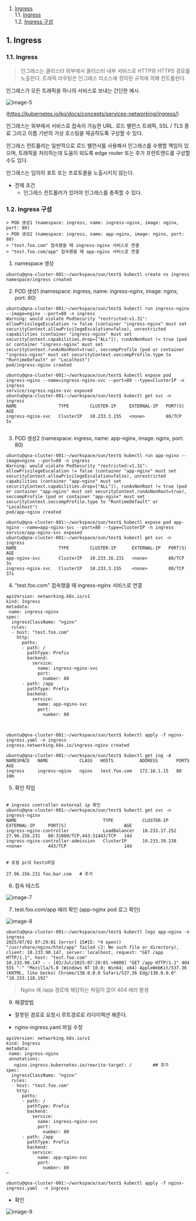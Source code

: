 1. [Ingress](#1)<br>
  1.1. [Ingress](#1.1)<br>
  1.2. [Ingress 구성](#1.2)<br>



## <div id='1'> 1. Ingress

### <div id='1.1'> 1.1. Ingress

> 인그레스는 클러스터 외부에서 클러스터 내부 서비스로 HTTP와 HTTPS 경로를 노출한다. 트래픽 라우팅은 인그레스 리소스에 정의된 규칙에 의해 컨트롤된다.

인그레스가 모든 트래픽을 하나의 서비스로 보내는 간단한 예시.

![image-5](./images/image-5.png)

(https://kubernetes.io/ko/docs/concepts/services-networking/ingress/)


인그레스는 외부에서 서비스로 접속이 가능한 URL. 로드 밸런스 트래픽, SSL / TLS 종료 그리고 이름 기반의 가상 호스팅을 제공하도록 구성할 수 있다.

인그레스 컨트롤러는 일반적으로 로드 밸런서를 사용해서 인그레스를 수행할 책임이 있으며, 트래픽을 처리하는데 도움이 되도록 edge router 또는 추가 프런트엔드를 구성할 수도 있다.

인그레스는 임의의 포트 또는 프로토콜을 노출시키지 않는다. 

- 전제 조건
  - 인그레스 컨트롤러가 있어야 인그레스를 충족할 수 있다.



### <div id='1.2'> 1.2. Ingress 구성

```
> POD 생성1 (namespace: ingress, name: ingress-nginx, image: nginx, port: 80)
> POD 생성2 (namespace: ingress, name: app-nginx, image: nginx, port: 80)
> "test.foo.com" 접속했을 때 ingress-nginx 서비스로 연결
> "test.foo.com/app" 접속했을 때 app-nginx 서비스로 연결
```

1. namespace 생성
```
ubuntu@qna-cluster-001:~/workspace/sun/test$ kubectl create ns ingress
namespace/ingress created
```

2. POD 생성1 (namespace: ingress, name: ingress-nginx, image: nginx, port: 80)
```
ubuntu@qna-cluster-001:~/workspace/sun/test$ kubectl run ingress-nginx --image=nginx --port=80 -n ingress
Warning: would violate PodSecurity "restricted:v1.31": allowPrivilegeEscalation != false (container "ingress-nginx" must set securityContext.allowPrivilegeEscalation=false), unrestricted capabilities (container "ingress-nginx" must set securityContext.capabilities.drop=["ALL"]), runAsNonRoot != true (pod or container "ingress-nginx" must set securityContext.runAsNonRoot=true), seccompProfile (pod or container "ingress-nginx" must set securityContext.seccompProfile.type to "RuntimeDefault" or "Localhost")
pod/ingress-nginx created

ubuntu@qna-cluster-001:~/workspace/sun/test$ kubectl expose pod ingress-nginx --name=ingress-nginx-svc --port=80 --type=ClusterIP -n ingress
service/ingress-nginx-svc exposed
ubuntu@qna-cluster-001:~/workspace/sun/test$ kubectl get svc -n ingress
NAME                TYPE        CLUSTER-IP     EXTERNAL-IP   PORT(S)   AGE
ingress-nginx-svc   ClusterIP   10.233.3.155   <none>        80/TCP    5s


```

3. POD 생성2 (namespace: ingress, name: app-nginx, image: nginx, port: 80)
```
ubuntu@qna-cluster-001:~/workspace/sun/test$ kubectl run app-nginx --image=nginx --port=80 -n ingress
Warning: would violate PodSecurity "restricted:v1.31": allowPrivilegeEscalation != false (container "app-nginx" must set securityContext.allowPrivilegeEscalation=false), unrestricted capabilities (container "app-nginx" must set securityContext.capabilities.drop=["ALL"]), runAsNonRoot != true (pod or container "app-nginx" must set securityContext.runAsNonRoot=true), seccompProfile (pod or container "app-nginx" must set securityContext.seccompProfile.type to "RuntimeDefault" or "Localhost")
pod/app-nginx created

ubuntu@qna-cluster-001:~/workspace/sun/test$ kubectl expose pod app-nginx --name=app-nginx-svc --port=80 --type=ClusterIP -n ingress
service/app-nginx-svc exposed
ubuntu@qna-cluster-001:~/workspace/sun/test$ kubectl get svc -n ingress
NAME                TYPE        CLUSTER-IP      EXTERNAL-IP   PORT(S)   AGE
app-nginx-svc       ClusterIP   10.233.16.231   <none>        80/TCP    3s
ingress-nginx-svc   ClusterIP   10.233.3.155    <none>        80/TCP    37s

```
4. "test.foo.com" 접속했을 때 ingress-nginx 서비스로 연결

```
apiVersion: networking.k8s.io/v1
kind: Ingress
metadata:
 name: ingress-nginx
spec:
  ingressClassName: "nginx"
  rules:
  - host: "test.foo.com"
    http:
      paths:
      - path: /
        pathType: Prefix
        backend:
          service:
            name: ingress-nginx-svc
            port:
              number: 80
      - path: /app
        pathType: Prefix
        backend:
          service:
            name: app-nginx-svc
            port:
              number: 80



ubuntu@qna-cluster-001:~/workspace/sun/test$ kubectl apply -f nginx-ingress.yaml -n ingress
ingress.networking.k8s.io/ingress-nginx created

ubuntu@qna-cluster-001:~/workspace/sun/test$ kubectl get ing -A
NAMESPACE   NAME            CLASS   HOSTS          ADDRESS       PORTS   AGE
ingress     ingress-nginx   nginx   test.foo.com   172.16.1.15   80      10m

```

5. 확인 작업
```

# ingress controller external ip 확인
ubuntu@qna-cluster-001:~/workspace/sun/test$ kubectl get svc -n ingress-nginx
NAME                                 TYPE           CLUSTER-IP      EXTERNAL-IP     PORT(S)                      AGE
ingress-nginx-controller             LoadBalancer   10.233.17.252   27.96.156.231   80:31080/TCP,443:31443/TCP   14d
ingress-nginx-controller-admission   ClusterIP      10.233.39.238   <none>          443/TCP                      14d


# 로컬 pc의 hosts파일

27.96.156.231 foo.bar.com   # 추가

```

6. 접속 테스트

![image-7](./images/image-7.png)



7. test.foo.com/app 에러 확인 (app-nginx pod 로그 확인)

![image-8](./images/image-8.png)

```
ubuntu@qna-cluster-001:~/workspace/sun/test$ kubectl logs app-nginx -n ingress
2025/07/02 07:29:01 [error] 15#15: *4 open() "/usr/share/nginx/html/app" failed (2: No such file or directory), client: 10.233.90.147, server: localhost, request: "GET /app HTTP/1.1", host: "test.foo.com"
10.233.90.147 - - [02/Jul/2025:07:29:01 +0000] "GET /app HTTP/1.1" 404 555 "-" "Mozilla/5.0 (Windows NT 10.0; Win64; x64) AppleWebKit/537.36 (KHTML, like Gecko) Chrome/138.0.0.0 Safari/537.36 Edg/138.0.0.0" "10.233.118.192"
```
> Nginx 에 /app 경로에 해당하는 파일이 없어 404 에러 발생

9. 해결방법

- 잘못된 경로로 요청시 루트경로로 리다이렉션 해준다.

- nginx-ingress.yaml 파일 수정
```
apiVersion: networking.k8s.io/v1
kind: Ingress
metadata:
 name: ingress-nginx
 annotations:
   nginx.ingress.kubernetes.io/rewrite-target: /        ## 추가
spec:
  ingressClassName: "nginx"
  rules:
  - host: "test.foo.com"
    http:
      paths:
      - path: /
        pathType: Prefix
        backend:
          service:
            name: ingress-nginx-svc
            port:
              number: 80
      - path: /app
        pathType: Prefix
        backend:
          service:
            name: app-nginx-svc
            port:
              number: 80
~  

ubuntu@qna-cluster-001:~/workspace/sun/test$ kubectl apply -f nginx-ingress.yaml  -n ingress
```
- 확인

![image-9](./images/image-9.png)


